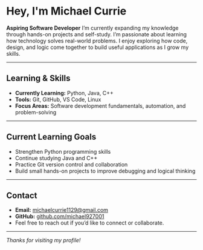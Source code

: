 

#  Hey, I'm Michael Currie

 **Aspiring Software Developer**
I’m currently expanding my knowledge through hands-on projects and self-study.
I’m passionate about learning how technology solves real-world problems. I enjoy exploring how code, design, and logic come together to build useful applications as I grow my skills.

---

##  Learning & Skills
- **Currently Learning:** Python, Java, C++
- **Tools:** Git, GitHub, VS Code, Linux
- **Focus Areas:** Software development fundamentals, automation, and problem-solving

---

##  Current Learning Goals
- Strengthen Python programming skills  
- Continue studying Java and C++  
- Practice Git version control and collaboration  
- Build small hands-on projects to improve debugging and logical thinking  

---

##  Contact
- **Email:** michaelcurrie1129@gmail.com  
- **GitHub:** [github.com/michael927001](https://github.com/michael927001)
- Feel free to reach out if you’d like to connect or collaborate.

---

 *Thanks for visiting my profile!*
